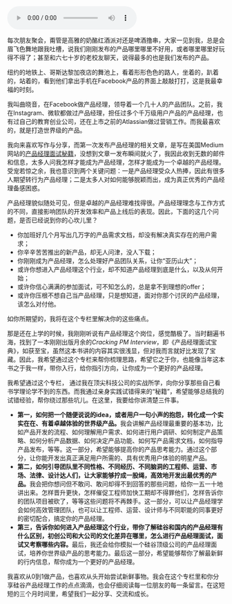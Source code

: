 <audio title="开篇词 _ 打造千万用户的世界级产品" src="https://static001.geekbang.org/resource/audio/13/be/13334a4aab431818a208263f16e8a0be.mp3" controls="controls"></audio> 
<p>每次朋友聚会，甭管是高雅的奶酪红酒派对还是啤酒撸串，大家一见到我，总是会眉飞色舞地跟我吐槽，说我们刚刚发布的产品哪里哪里不好用，或者哪里哪里好玩得不得了；甚至和六七十岁的老校友聊天，说得最多的也是我们发布的产品。</p>
<p>纽约的地铁上、哥斯达黎加夜店的舞池上，看着形形色色的路人，坐着的，趴着的，站着的，看到他们拿出手机在Facebook产品的界面上敲敲打打，这是我最幸福的时刻。</p>
<p>我叫曲晓音，在Facebook做产品经理，领导着一个几十人的产品团队。之前，我在Instagram、微软都做过产品经理，担任过多个千万级用户产品的产品经理，也有过自己的教育创业公司，还在上市之前的Atlassian做过营销工作。而我最喜欢的，就是打造世界级的产品。</p>
<p>我向来喜欢写作与分享，而第一次发布产品经理的相关文章，是写在美国Medium网站的<a href="https://hackernoon.com/4-pm-interview-tips-that-makes-you-a-strong-hire-5ea66dc78b15">产品经理面试秘籍</a>，没想到文章一发布瞬间就火了，我因此收到无数的邮件和信息，太多人问我怎样才能成为产品经理，怎样才能成为一个卓越的产品经理。受宠若惊之余，我也意识到两个关键问题：一是产品经理受众人热捧，因此有很多人期望转行为产品经理；二是太多人对如何能够脱颖而出，成为真正优秀的产品经理备感困惑。</p>
<p>产品经理貌似随处可见，但是卓越的产品经理难找得很。产品经理理念与工作方式的不同，直接影响团队的开发效率和产品上线后的表现。因此，下面的这几个问题，是否已经说到你的心坎儿里？</p>
<ul>
<li>你加班好几个月写出几万字的产品需求文档，却没有解决真实存在的用户需求；</li>
<li>你辛辛苦苦推出的新产品，却无人问津，没人下载；</li>
<li>你刚刚成为产品经理，怎么处理好产品团队关系，让你“亚历山大”；</li>
<li>或许你想进入产品经理这个行业，却不知道产品经理到底是什么，以及从何开始；</li>
<li>或许你信心满满的参加面试，可不知怎么的，总是拿不到理想的offer；</li>
<li>或许你压根不想自己当产品经理，只是想知道，面对你那个讨厌的产品经理，该怎么对付他。</li>
</ul>
<p>如你所期望的，我将在这个专栏里解决你的这些痛点。</p>
<p>那是还在上学的时候，我刚刚听说有产品经理这个岗位，感觉酷极了。当时翻遍书海，找到了一本刚刚出版月余的<em>Cracking PM Interview</em>，即《产品经理面试宝典》，如获至宝，虽然这本书讲的内容其实很浅显，但对我而言就好比发现了宝藏。因此，我希望通过这个专栏来帮你梳理思路，希望它之于你，也能像当年这本书之于我一样，带你入行，给你指引方向，让你成为一个更好的产品经理。</p>
<p>我希望通过这个专栏， 通过我在顶尖科技公司的实战所学，向你分享那些自己看书学理论学不到的东西。而我通过亲身实践试错得来的“秘籍”，希望能够总结我的试错经验，帮你绕过那些坑儿。在这里，我要给你讲清楚三件事。</p>
<ul>
<li><strong>第一，如何把一个随便说说的idea，或者用户一句小声的抱怨，转化成一个实实在在、有着卓越体验的世界级产品。</strong>我会讲解产品经理最重要的基本功，比如产品开发的流程、如何理解用户需求、如何进行用户调研、如何制定产品策略、如何分析产品数据、如何决定产品功能、如何写产品需求文档，如何指导产品发布，等等。这一部分，希望能够提高你的产品思考能力。通过这个部分，让你能开发出真正满足用户所需的、具有优秀用户体验的明星产品。</li>
<li><strong>第二，如何引导团队里不同性格、不同经历、不同脑洞的工程师、运营、市场、法律、设计达人们，让大家能够拧成一股绳，高效地开发出最优秀的产品。</strong>我会把你想问但不敢问、敢问却得不到回答的那些问题，给你一五一十地讲出来。怎样晋升更快，怎样催促工程师加快工期却不得罪他们，怎样告诉你的团队项目被砍了，等等这些问题将不再棘手。这一部分，可以让产品经理学会如何高效管理团队，也可以让工程师、运营、设计师与不同职能的同事更好的密切配合，搞定你的产品经理。</li>
<li><strong>第三，告诉你如何进入产品经理这个行业，带你了解硅谷和国内的产品经理有什么区别，初创公司和大公司的文化差异在哪里，怎么进行产品经理面试，面试又考察哪些内容。</strong>最后，我还会给你模拟一个硅谷顶级公司的产品经理面试，培养你世界级产品的思考能力。最后这一部分，希望能够帮你了解最新鲜的行内信息，帮你成为一个更好的产品经理。</li>
</ul>
<p>我喜欢从0到1做产品，也喜欢从头开始尝试新鲜事物。我会在这个专栏里和你分享硅谷产品经理工作的点点滴滴，也会仔细阅读每一位朋友的每一条留言。在这短短的三个月时间里，希望我们一起分享、交流和成长。</p>
<p></p>
<!-- [[[read_end]]] -->
